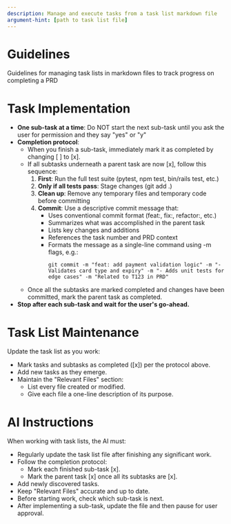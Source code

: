 ```yaml
---
description: Manage and execute tasks from a task list markdown file
argument-hint: [path to task list file]
---
```


# Guidelines
Guidelines for managing task lists in markdown files to track progress on completing a PRD

# Task Implementation
- **One sub-task at a time**: Do NOT start the next sub-task until you ask the user for permission and they say "yes" or "y"
- **Completion protocol**:
  - When you finish a sub-task, immediately mark it as completed by changing [ ] to [x].
  - If all subtasks underneath a parent task are now [x], follow this sequence:
    1. **First**: Run the full test suite (pytest, npm test, bin/rails test, etc.)
    2. **Only if all tests pass**: Stage changes (git add .)
    3. **Clean up**: Remove any temporary files and temporary code before committing
    4. **Commit**: Use a descriptive commit message that:
       - Uses conventional commit format (feat:, fix:, refactor:, etc.)
       - Summarizes what was accomplished in the parent task
       - Lists key changes and additions
       - References the task number and PRD context
       - Formats the message as a single-line command using -m flags, e.g.:
         ```
         git commit -m "feat: add payment validation logic" -m "- Validates card type and expiry" -m "- Adds unit tests for edge cases" -m "Related to T123 in PRD"
         ```
  - Once all the subtasks are marked completed and changes have been committed, mark the parent task as completed.
- **Stop after each sub-task and wait for the user's go-ahead.**

# Task List Maintenance
Update the task list as you work:

- Mark tasks and subtasks as completed ([x]) per the protocol above.
- Add new tasks as they emerge.
- Maintain the "Relevant Files" section:
  - List every file created or modified.
  - Give each file a one-line description of its purpose.

# AI Instructions
When working with task lists, the AI must:

- Regularly update the task list file after finishing any significant work.
- Follow the completion protocol:
  - Mark each finished sub-task [x].
  - Mark the parent task [x] once all its subtasks are [x].
- Add newly discovered tasks.
- Keep "Relevant Files" accurate and up to date.
- Before starting work, check which sub-task is next.
- After implementing a sub-task, update the file and then pause for user approval.
